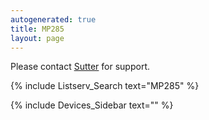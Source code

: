 ```yaml
---
autogenerated: true
title: MP285
layout: page
---
```


Please contact [Sutter](http://sutter.com) for support.

{% include Listserv_Search text="MP285" %}

{% include Devices_Sidebar text="" %}

